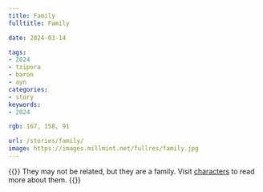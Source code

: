 ```yaml
---
title: Family
fulltitle: Family

date: 2024-03-14

tags:
- 2024
- tzipora
- baron
- ayn
categories:
- story
keywords:
- 2024

rgb: 167, 158, 91

url: /stories/family/
image: https://images.millmint.net/fullres/family.jpg
---
```

{{<note caption>}}
They may not be related, but they are a family. Visit [characters](/characters/) to read more about them.
{{</note>}}